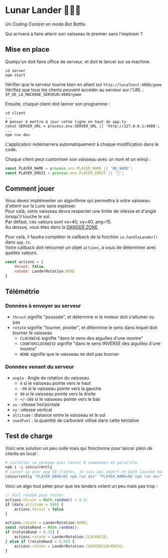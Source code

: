 # Lunar Lander 🧑‍🚀🚀

Un *Coding Contest* en mode *Bot Battle*.

Qui arrivera à faire atterir son vaisseau le premier sans l'exploser ?

## Mise en place

Quelqu'un doit faire office de serveur, et doit le lancer sur sa machine.

```shell
cd server
npm start
```

Vérifier que le serveur tourne bien en allant sur `http://localhost:4000/game`  
Vérifiez que tous les clients peuvent accéder au serveur sur l'URL : `IP_DE_LA_MACHINE_SERVEUR:4000/game`

Ensuite, chaque client doit lancer son programme :
```shell
cd client
...
# penser à mettre à jour cette ligne en haut de app.ts
const SERVER_URL = process.env.SERVER_URL || 'http://127.0.0.1:4000';
...
npm run dev
```
L'application redémarrera automatiquement à chaque modification dans le code.

Chaque client peut customiser son vaisseau avec un nom et un emoji : 

```javascript
const PLAYER_NAME = process.env.PLAYER_NAME || 'NO_NAME';
const PLAYER_EMOJI = process.env.PLAYER_EMOJI || '💩';
```

## Comment jouer

Vous devez implémenter un algorithme qui permettra à votre vaisseau d'atterir sur la Lune sans exploser.  
Pour celà, votre vaisseau devra respecter une limite de vitesse et d'angle lorsqu'il touche le sol.  
Par défaut, ces valeurs sont vx=40, vy=40, ang=15.  
Au dessus, vous êtes dans la [DANGER ZONE](https://www.youtube.com/watch?v=siwpn14IE7E&ab_channel=KennyLogginsVEVO).  

Pour celà, il faudra compléter le callback de la fonction `io.handleLander()` dans `app.ts`.  
Votre callback doit retourner un objet `actions`, à vous de déterminer avec quelles valeurs.  

```javascript
const actions = {
    thrust: false,
    rotate: LanderRotation.NONE
}
```

## Télémétrie

### Données à envoyer au serveur

- `thrust` signifie "poussée", et détermine si le moteur doit s'allumer ou pas
- `rotate` signifie "tourner, pivoter", et détermine le sens dans lequel doit tourner le vaisseau
  - `CLOCKWISE` signifie "dans le sens des aiguilles d'une montre"
  - `COUNTERCLOCKWISE` signifie "dans le sens INVERSE des aiguilles d'une montre"
  - `NONE` signifie que le vaisseau ne doit pas tourner

### Données venant du serveur

- `angle` : Angle de rotation du vaisseau
  - `0` si le vaisseau pointe vers le haut
  - `-90` si le vaisseau pointe vers la gauche
  - `90` si le vaisseau pointe vers la droite
  - `+/-180` si le vaisseau pointe vers le bas
- `vx` : vitesse horizontale
- `vy` : vitesse vertical
- `altitude` : distance entre le vaisseau et le sol
- `usedFuel` : la quantité de carburant utilisé dans cette tentative

## Test de charge 

Voici une solution un peu nulle mais qui fonctionne pour lancer plein de clients en local :

```bash
# installer ce package pour lancer N commandes en parallèle 
npm i -g concurrently
# lancer ça pour pop 10 clients, je suis pas expert en bash laissez moi tranquille
concurrently "PLAYER_NAME=N1 npm run dev" "PLAYER_NAME=N2 npm run dev" "PLAYER_NAME=N3 npm run dev" "PLAYER_NAME=N4 npm run dev" "PLAYER_NAME=N5 npm run dev" "PLAYER_NAME=N6 npm run dev" "PLAYER_NAME=N7 npm run dev" "PLAYER_NAME=N8 npm run dev" "PLAYER_NAME=N9 npm run dev" "PLAYER_NAME=N10 npm run dev"
```

Voici un algo tout péter pour que les landers volent un peu mais pas trop :

```js
// Full random pour tester
actions.thrust = Math.random() < 0.5;
if (data.altitude > 800) {
    actions.thrust = false
}

actions.rotate = LanderRotation.NONE;
const rotateRand = Math.random();
if (rotateRand < 0.33) {
    actions.rotate = LanderRotation.CLOCKWISE;
} else if (rotateRand > 0.66) {
    actions.rotate = LanderRotation.COUNTERCLOCKWISE;
}
```